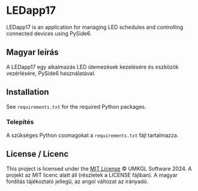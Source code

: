 # LEDapp17

LEDapp17 is an application for managing LED schedules and controlling connected devices using PySide6.

## Magyar leírás
A LEDapp17 egy alkalmazás LED ütemezések kezelésére és eszközök vezérlésére, PySide6 használatával.

## Installation
See `requirements.txt` for the required Python packages.

### Telepítés
A szükséges Python csomagokat a `requirements.txt` fájl tartalmazza.

## License / Licenc
This project is licensed under the [MIT License](LICENSE) © UMKGL Software 2024.
A projekt az MIT licenc alatt áll (részletek a LICENSE fájlban). A magyar fordítás tájékoztató jellegű, az angol változat az irányadó.
